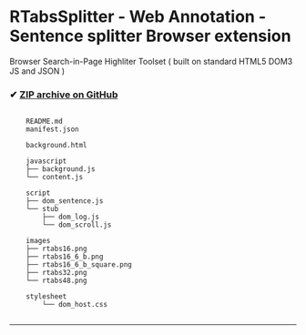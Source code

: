 <!-- README.md _TAG (230923:17h:49) -->
# RTabsSplitter - Web Annotation - Sentence splitter Browser extension

Browser Search-in-Page Highliter Toolset ( built on standard HTML5 DOM3 JS and JSON )

### ✔ [ZIP archive on GitHub](../../archive/master.zip)

<!--
}!!tree             $APROJECTS/GITHUB/SplitterExtension | sed -e 's/^/    /'
-->
```
    
    README.md
    manifest.json

    background.html

    javascript
    ├── background.js
    └── content.js

    script
    ├── dom_sentence.js
    └── stub
        ├── dom_log.js
        └── dom_scroll.js

    images
    ├── rtabs16.png
    ├── rtabs16_6_b.png
    ├── rtabs16_6_b_square.png
    ├── rtabs32.png
    └── rtabs48.png

    stylesheet
        └── dom_host.css
    
```

<hr>

